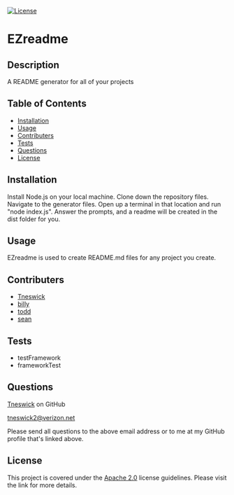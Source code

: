 
[![License](https://img.shields.io/badge/License-Apache_2.0-blue.svg)](https://opensource.org/licenses/Apache-2.0)
# EZreadme
    
## Description

A README generator for all of your projects

## Table of Contents
- [Installation](#installation)
- [Usage](#usage)
- [Contributers](#contributers)
- [Tests](#tests)
- [Questions](#questions)
- [License](#license)

## Installation
Install Node.js on your local machine. Clone down the repository files. Navigate to the generator files. Open up a terminal in that location and run "node index.js". Answer the prompts, and a readme will be created in the dist folder for you.

## Usage
EZreadme is used to create README.md files for any project you create.

## Contributers
- [Tneswick](https://github.com/Tneswick/)
- [billy](https://github.com/billy)
- [todd](https://github.com/todd)
- [sean](https://github.com/sean)


## Tests
- testFramework
- frameworkTest


## Questions
[Tneswick](https://github.com/Tneswick) on GitHub

tneswick2@verizon.net

Please send all questions to the above email address or to me at my GitHub profile that's linked above.

## License
This project is covered under the [Apache 2.0](https://opensource.org/licenses/Apache-2.0) license guidelines.
Please visit the link for more details.
